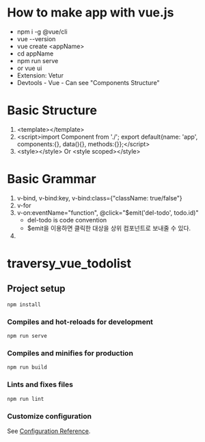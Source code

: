# How to make app with vue.js

- npm i -g @vue/cli
- vue --version
- vue create \<appName>
- cd appName
- npm run serve
- or vue ui
- Extension: Vetur
- Devtools - Vue - Can see "Components Structure"

# Basic Structure

1. \<template>\</template>
2. \<script>import Component from './'; export default{name: 'app', components:{}, data(){}, methods:{}};\</script>
3. \<style>\</style> Or \<style scoped>\</style>

# Basic Grammar

1. v-bind, v-bind:key, v-bind:class={"className: true/false"}
2. v-for
3. v-on:eventName="function", @click="\$emit('del-todo', todo.id)"
   - del-todo is code convention
   - \$emit을 이용하면 클릭한 대상을 상위 컴포넌트로 보내줄 수 있다.
4.

# traversy_vue_todolist

## Project setup

```
npm install
```

### Compiles and hot-reloads for development

```
npm run serve
```

### Compiles and minifies for production

```
npm run build
```

### Lints and fixes files

```
npm run lint
```

### Customize configuration

See [Configuration Reference](https://cli.vuejs.org/config/).
